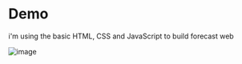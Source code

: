 # Demo
i'm using the basic HTML, CSS and JavaScript to build forecast web 

![image](https://user-images.githubusercontent.com/30776693/218963680-994c69ae-5c8b-4516-812b-8ba8554830ec.png)
